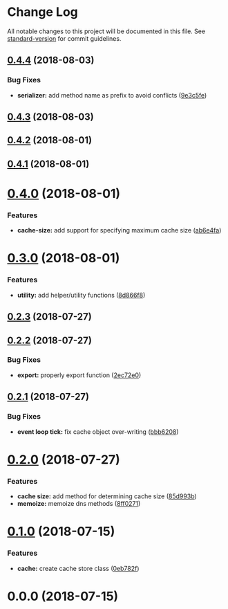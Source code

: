 # Change Log

All notable changes to this project will be documented in this file. See [standard-version](https://github.com/conventional-changelog/standard-version) for commit guidelines.

<a name="0.4.4"></a>
## [0.4.4](https://github.com/vivek-26/dns-cached/compare/v0.4.3...v0.4.4) (2018-08-03)


### Bug Fixes

* **serializer:** add method name as prefix to avoid conflicts ([9e3c5fe](https://github.com/vivek-26/dns-cached/commit/9e3c5fe))



<a name="0.4.3"></a>
## [0.4.3](https://github.com/vivek-26/dns-cached/compare/v0.4.2...v0.4.3) (2018-08-03)



<a name="0.4.2"></a>
## [0.4.2](https://github.com/vivek-26/dns-cached/compare/v0.4.1...v0.4.2) (2018-08-01)



<a name="0.4.1"></a>
## [0.4.1](https://github.com/vivek-26/dns-cached/compare/v0.4.0...v0.4.1) (2018-08-01)



<a name="0.4.0"></a>
# [0.4.0](https://github.com/vivek-26/dns-cached/compare/v0.3.0...v0.4.0) (2018-08-01)


### Features

* **cache-size:** add support for specifying maximum cache size ([ab6e4fa](https://github.com/vivek-26/dns-cached/commit/ab6e4fa))



<a name="0.3.0"></a>
# [0.3.0](https://github.com/vivek-26/dns-cached/compare/v0.2.3...v0.3.0) (2018-08-01)


### Features

* **utility:** add helper/utility functions ([8d866f8](https://github.com/vivek-26/dns-cached/commit/8d866f8))



<a name="0.2.3"></a>
## [0.2.3](https://github.com/vivek-26/dns-cached/compare/v0.2.2...v0.2.3) (2018-07-27)



<a name="0.2.2"></a>
## [0.2.2](https://github.com/vivek-26/dns-cached/compare/v0.2.1...v0.2.2) (2018-07-27)


### Bug Fixes

* **export:** properly export function ([2ec72e0](https://github.com/vivek-26/dns-cached/commit/2ec72e0))



<a name="0.2.1"></a>
## [0.2.1](https://github.com/vivek-26/dns-cached/compare/v0.2.0...v0.2.1) (2018-07-27)


### Bug Fixes

* **event loop tick:** fix cache object over-writing ([bbb6208](https://github.com/vivek-26/dns-cached/commit/bbb6208))



<a name="0.2.0"></a>
# [0.2.0](https://github.com/vivek-26/dns-cached/compare/v0.1.0...v0.2.0) (2018-07-27)


### Features

* **cache size:** add method for determining cache size ([85d993b](https://github.com/vivek-26/dns-cached/commit/85d993b))
* **memoize:** memoize dns methods ([8ff0271](https://github.com/vivek-26/dns-cached/commit/8ff0271))



<a name="0.1.0"></a>
# [0.1.0](https://github.com/vivek-26/dns-cached/compare/v0.0.0...v0.1.0) (2018-07-15)


### Features

* **cache:** create cache store class ([0eb782f](https://github.com/vivek-26/dns-cached/commit/0eb782f))



<a name="0.0.0"></a>
# 0.0.0 (2018-07-15)
